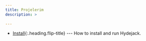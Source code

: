 ```yaml
---
title: Projelerim 
description: >
   
---
```



* [Install]{:.heading.flip-title} --- How to install and run Hydejack.

[install]: install.md
